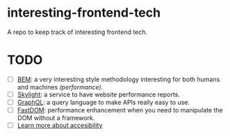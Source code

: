 # interesting-frontend-tech
A repo to keep track of interesting frontend tech.

# TODO

- [ ] [BEM](http://getbem.com/): a very interesting style methodology interesting for both humans and machines _(performance)_.
- [ ] [Skylight](https://www.skylight.io/features): a service to have website performance reports.
- [ ] [GraphQL](https://graphql.org/): a query language to make APIs really easy to use.
- [ ] [FastDOM](https://github.com/wilsonpage/fastdom): performance enhancement when you need to manipulate the DOM without a framework.
- [ ] [Learn more about accesibility](https://accessuse.eu/en/)
